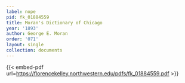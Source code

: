 ```yaml
---
label: nope
pid: fk_01884559
title: Moran's Dictionary of Chicago
year: '1893'
author: George E. Moran
order: '071'
layout: single
collection: documents
---
```



{{< embed-pdf url=https://florencekelley.northwestern.edu/pdfs/fk_01884559.pdf >}}